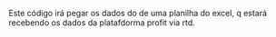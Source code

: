 Este código irá pegar os dados do de uma planilha do excel, q estará recebendo os dados da platafdorma profit via rtd.
